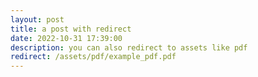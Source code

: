 ```yaml
---
layout: post
title: a post with redirect
date: 2022-10-31 17:39:00
description: you can also redirect to assets like pdf
redirect: /assets/pdf/example_pdf.pdf
---
```

